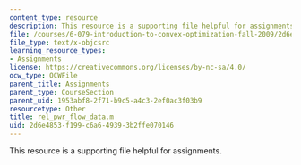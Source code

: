 ```yaml
---
content_type: resource
description: This resource is a supporting file helpful for assignments.
file: /courses/6-079-introduction-to-convex-optimization-fall-2009/2d6e4853f199c6a649393b2ffe070146_rel_pwr_flow_data.m
file_type: text/x-objcsrc
learning_resource_types:
- Assignments
license: https://creativecommons.org/licenses/by-nc-sa/4.0/
ocw_type: OCWFile
parent_title: Assignments
parent_type: CourseSection
parent_uid: 1953abf8-2f71-b9c5-a4c3-2ef0ac3f03b9
resourcetype: Other
title: rel_pwr_flow_data.m
uid: 2d6e4853-f199-c6a6-4939-3b2ffe070146
---
```

This resource is a supporting file helpful for assignments.